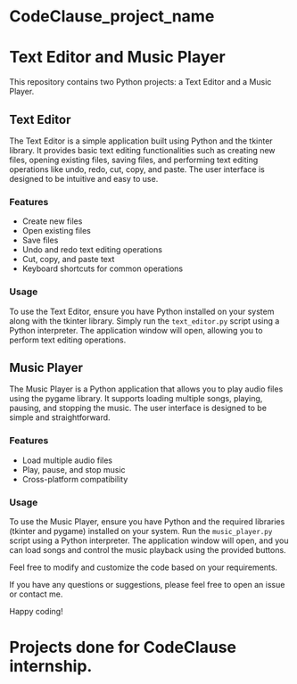 # CodeClause_project_name
# Text Editor and Music Player

This repository contains two Python projects: a Text Editor and a Music Player.

## Text Editor

The Text Editor is a simple application built using Python and the tkinter library. It provides basic text editing functionalities such as creating new files, opening existing files, saving files, and performing text editing operations like undo, redo, cut, copy, and paste. The user interface is designed to be intuitive and easy to use.

### Features

- Create new files
- Open existing files
- Save files
- Undo and redo text editing operations
- Cut, copy, and paste text
- Keyboard shortcuts for common operations

### Usage

To use the Text Editor, ensure you have Python installed on your system along with the tkinter library. Simply run the `text_editor.py` script using a Python interpreter. The application window will open, allowing you to perform text editing operations.

## Music Player

The Music Player is a Python application that allows you to play audio files using the pygame library. It supports loading multiple songs, playing, pausing, and stopping the music. The user interface is designed to be simple and straightforward.

### Features

- Load multiple audio files
- Play, pause, and stop music
- Cross-platform compatibility

### Usage

To use the Music Player, ensure you have Python and the required libraries (tkinter and pygame) installed on your system. Run the `music_player.py` script using a Python interpreter. The application window will open, and you can load songs and control the music playback using the provided buttons.


Feel free to modify and customize the code based on your requirements.

If you have any questions or suggestions, please feel free to open an issue or contact me.

Happy coding!

# Projects done for CodeClause internship.
